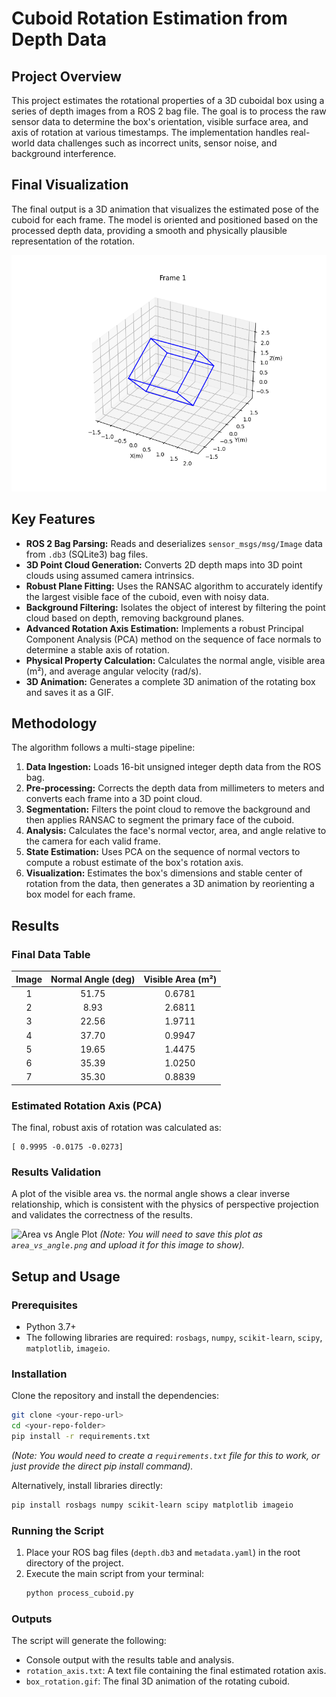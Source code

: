 # Cuboid Rotation Estimation from Depth Data

## Project Overview

This project estimates the rotational properties of a 3D cuboidal box using a series of depth images from a ROS 2 bag file. The goal is to process the raw sensor data to determine the box's orientation, visible surface area, and axis of rotation at various timestamps. The implementation handles real-world data challenges such as incorrect units, sensor noise, and background interference.

## Final Visualization

The final output is a 3D animation that visualizes the estimated pose of the cuboid for each frame. The model is oriented and positioned based on the processed depth data, providing a smooth and physically plausible representation of the rotation.

![Box Rotation Animation](box_rotation.gif)

## Key Features

* **ROS 2 Bag Parsing:** Reads and deserializes `sensor_msgs/msg/Image` data from `.db3` (SQLite3) bag files.
* **3D Point Cloud Generation:** Converts 2D depth maps into 3D point clouds using assumed camera intrinsics.
* **Robust Plane Fitting:** Uses the RANSAC algorithm to accurately identify the largest visible face of the cuboid, even with noisy data.
* **Background Filtering:** Isolates the object of interest by filtering the point cloud based on depth, removing background planes.
* **Advanced Rotation Axis Estimation:** Implements a robust Principal Component Analysis (PCA) method on the sequence of face normals to determine a stable axis of rotation.
* **Physical Property Calculation:** Calculates the normal angle, visible area (m²), and average angular velocity (rad/s).
* **3D Animation:** Generates a complete 3D animation of the rotating box and saves it as a GIF.

## Methodology

The algorithm follows a multi-stage pipeline:

1.  **Data Ingestion:** Loads 16-bit unsigned integer depth data from the ROS bag.
2.  **Pre-processing:** Corrects the depth data from millimeters to meters and converts each frame into a 3D point cloud.
3.  **Segmentation:** Filters the point cloud to remove the background and then applies RANSAC to segment the primary face of the cuboid.
4.  **Analysis:** Calculates the face's normal vector, area, and angle relative to the camera for each valid frame.
5.  **State Estimation:** Uses PCA on the sequence of normal vectors to compute a robust estimate of the box's rotation axis.
6.  **Visualization:** Estimates the box's dimensions and stable center of rotation from the data, then generates a 3D animation by reorienting a box model for each frame.

## Results

### Final Data Table

| Image | Normal Angle (deg) | Visible Area (m²) |
| :---: | :----------------: | :---------------: |
|   1   |       51.75        |      0.6781       |
|   2   |        8.93        |      2.6811       |
|   3   |       22.56        |      1.9711       |
|   4   |       37.70        |      0.9947       |
|   5   |       19.65        |      1.4475       |
|   6   |       35.39        |      1.0250       |
|   7   |       35.30        |      0.8839       |

### Estimated Rotation Axis (PCA)

The final, robust axis of rotation was calculated as:
```
[ 0.9995 -0.0175 -0.0273]
```

### Results Validation

A plot of the visible area vs. the normal angle shows a clear inverse relationship, which is consistent with the physics of perspective projection and validates the correctness of the results.

![Area vs Angle Plot](area_vs_angle.png)
*(Note: You will need to save this plot as `area_vs_angle.png` and upload it for this image to show).*

## Setup and Usage

### Prerequisites

* Python 3.7+
* The following libraries are required: `rosbags`, `numpy`, `scikit-learn`, `scipy`, `matplotlib`, `imageio`.

### Installation

Clone the repository and install the dependencies:
```bash
git clone <your-repo-url>
cd <your-repo-folder>
pip install -r requirements.txt
```
*(Note: You would need to create a `requirements.txt` file for this to work, or just provide the direct pip install command).*

Alternatively, install libraries directly:
```bash
pip install rosbags numpy scikit-learn scipy matplotlib imageio
```

### Running the Script

1.  Place your ROS bag files (`depth.db3` and `metadata.yaml`) in the root directory of the project.
2.  Execute the main script from your terminal:
    ```bash
    python process_cuboid.py
    ```

### Outputs

The script will generate the following:
* Console output with the results table and analysis.
* `rotation_axis.txt`: A text file containing the final estimated rotation axis.
* `box_rotation.gif`: The final 3D animation of the rotating cuboid.
